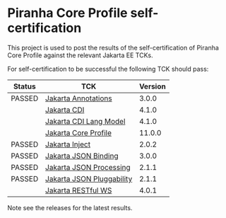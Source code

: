 Piranha Core Profile self-certification
=======================================

This project is used to post the results of the self-certification of Piranha Core Profile against the relevant Jakarta EE TCKs.

For self-certification to be successful the following TCK should pass:

| Status | TCK | Version |
| ------ | --- | ------- |
| PASSED | [Jakarta Annotations](https://download.eclipse.org/jakartaee/annotations/3.0/jakarta-annotations-tck-3.0.0.zip) | 3.0.0 |
|        | [Jakarta CDI](https://download.eclipse.org/jakartaee/cdi/4.1/cdi-tck-4.1.0-dist.zip) | 4.1.0 |
|        | [Jakarta CDI Lang Model](https://repo1.maven.org/maven2/jakarta/enterprise/cdi-tck-lang-model/4.1.0/cdi-tck-lang-model-4.1.0.jar) | 4.1.0 |
|        | [Jakarta Core Profile](https://www.eclipse.org/downloads/download.php?file=/ee4j/jakartaee-tck/jakartaee11/staged/eftl/jakarta-core-profile-tck-11.0.0.zip) | 11.0.0 |
| PASSED | [Jakarta Inject](https://download.eclipse.org/jakartaee/dependency-injection/2.0/jakarta.inject-tck-2.0.2-bin.zip) | 2.0.2 |
| PASSED | [Jakarta JSON Binding](https://download.eclipse.org/jakartaee/jsonb/3.0/jakarta-jsonb-tck-3.0.0.zip) | 3.0.0 |
| PASSED | [Jakarta JSON Processing](https://download.eclipse.org/jakartaee/jsonp/2.1/jakarta-jsonp-tck-2.1.1.zip) | 2.1.1 |
| PASSED | [Jakarta JSON Pluggability](https://repo1.maven.org/maven2/jakarta/json/jakarta.json-tck-tests-pluggability/2.1.1/jakarta.json-tck-tests-pluggability-2.1.1.jar) | 2.1.1 | 
|        | [Jakarta RESTful WS](https://www.eclipse.org/downloads/download.php?file=/jakartaee/restful-ws/4.0/jakarta-restful-ws-tck-4.0.1.zip) | 4.0.1 |

Note see the releases for the latest results.